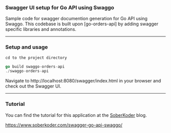 ### Swagger UI setup for Go API using Swaggo

Sample code for swagger documention generation for Go API using Swaggo. This codebase is built upon [go-orders-api] by adding swagger specific libraries and annotations.

***
### Setup and usage
```
cd to the project directory
```

```go
go build swaggo-orders-api
./swaggo-orders-api
```

Navigate to http://localhost:8080/swagger/index.html in your browser and check out the Swagger UI.

***
### Tutorial

You can find the tutorial for this application at the [SoberKoder](https://www.soberkoder.com/) blog.

https://www.soberkoder.com/swagger-go-api-swaggo/

